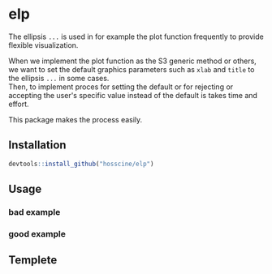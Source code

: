 # elp

The ellipsis `...` is used in for example the plot function frequently to provide flexible visualization.  

When we implement the plot function as the S3 generic method or others, we want to set the default graphics parameters such as `xlab` and `title` to the ellipsis `...` in some cases.  
Then, to implement proces for setting the default or for rejecting or accepting the user's specific value instead of the default is takes time and effort.  

This package makes the process easily.

## Installation

```r
devtools::install_github("hosscine/elp")
```

## Usage

### bad example

### good example

## Templete

```r

```
